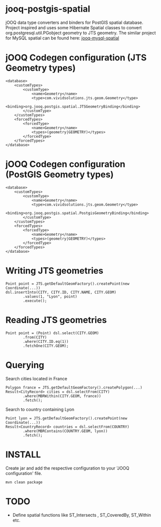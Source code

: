 jooq-postgis-spatial
==================

 jOOQ data type converters and binders for PostGIS spatial database.
 Project inspired and uses some Hibernate Spatial classes to convert org.postgresql.util.PGobject geometry to JTS geometry.
 The similar project for MySQL spatial can be found here: [jooq-mysql-spatial](https://github.com/gquintana/jooq-mysql-spatial)

# jOOQ Codegen configuration (JTS Geometry types)

    <database>
        <customTypes>
            <customType>
                <name>Geometry</name>
                <type>com.vividsolutions.jts.geom.Geometry</type>
                <binding>org.jooq.postgis.spatial.JTSGeometryBinding</binding>
            </customType>
        </customTypes>
        <forcedTypes>
            <forcedType>
                <name>Geometry</name>
                <types>(geometry|GEOMETRY)</types>
            </forcedType>
        </forcedTypes>
    </database>

# jOOQ Codegen configuration (PostGIS Geometry types)

    <database>
        <customTypes>
            <customType>
                <name>Geometry</name>
                <type>com.vividsolutions.jts.geom.Geometry</type>
                <binding>org.jooq.postgis.spatial.PostgisGeometryBinding</binding>
            </customType>
        </customTypes>
        <forcedTypes>
            <forcedType>
                <name>Geometry</name>
                <types>(geometry|GEOMETRY)</types>
            </forcedType>
        </forcedTypes>
    </database>


# Writing JTS geometries

    Point point = JTS.getDefaultGeomFactory().createPoint(new Coordinate(...))
    dsl.insertInto(CITY, CITY.ID, CITY.NAME, CITY.GEOM)
            .values(1, "Lyon", point)
            .execute();

# Reading JTS geometries

    Point point = (Point) dsl.select(CITY.GEOM)
            .from(CITY)
            .where(CITY.ID.eq(1))
            .fetchOne(CITY.GEOM);


# Querying

Search cities located in France

    Polygon france = JTS.getDefaultGeomFactory().createPolygon(...)
    Result<CityRecord> cities = dsl.selectFrom(CITY)
            .where(MBRWithin(CITY.GEOM, france))
            .fetch();

Search to country containing Lyon

    Point lyon = JTS.getDefaultGeomFactory().createPoint(new Coordinate(...))
    Result<CountryRecord> countries = dsl.selectFrom(COUNTRY)
            .where(MBRContains(COUNTRY.GEOM, lyon))
            .fetch();

# INSTALL

Create jar and add the respective configuration to your 'JOOQ configuration' file.

    mvn clean package   

# TODO

- Define spatial functions like ST_Intersects , ST_CoveredBy, ST_Within etc.
